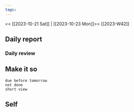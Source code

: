 ```yaml
---
tags:
---
```

<< [[2023-10-21 Sat]] | [[2023-10-23 Mon]]>>
[[2023-W42]]

## Daily report

### Daily review
## Make it so
```tasks
due before tomorrow
not done
short view
```

## Self

